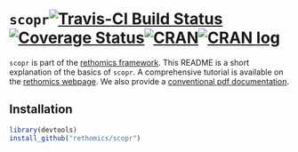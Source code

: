 


# `scopr`[![Travis-CI Build Status](https://travis-ci.org/rethomics/scopr.svg?branch=master)](https://travis-ci.org/rethomics/scopr)[![Coverage Status](https://img.shields.io/codecov/c/github/rethomics/scopr/master.svg)](https://codecov.io/github/rethomics/scopr?branch=master)[![CRAN](http://www.r-pkg.org/badges/version/scopr)](https://cran.r-project.org/package=scopr)[![CRAN log](https://cranlogs.r-pkg.org/badges/scopr)](https://www.rdocumentation.org/packages/scopr)

`scopr` is part of the [rethomics framework](https://rethomics.github.io/).
This README is a short explanation of the basics of `scopr`.
A comprehensive tutorial is available on the [rethomics webpage](https://rethomics.github.io/scopr.html).
We also provide a [conventional pdf documentation](scopr.pdf).


## Installation

```r
library(devtools)
install_github("rethomics/scopr")
```
